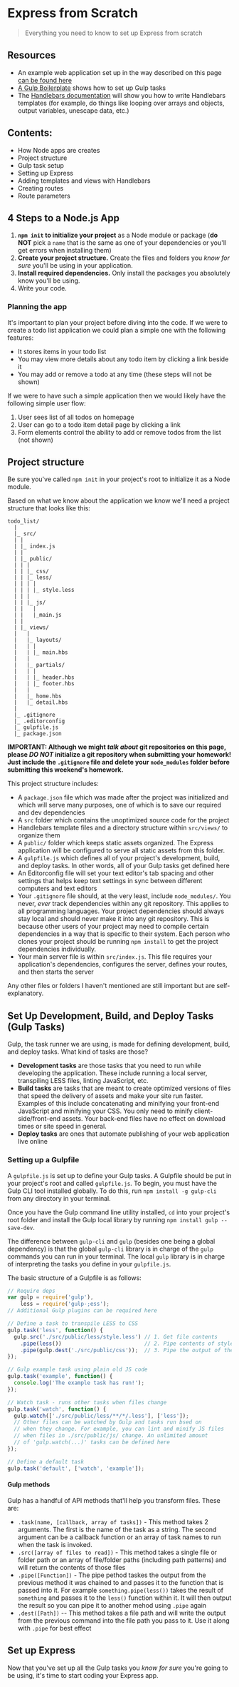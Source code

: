 # Express from Scratch

> Everything you need to know to set up Express from scratch

## Resources

- An example web application set up in the way described on this page [can be found here](https://github.com/ga-chicago/express-bp2)
- [A Gulp Boilerplate](https://github.com/ga-chicago/gulp-boilerplate) shows how to set up Gulp tasks
- The [Handlebars documentation](http://handlebarsjs.com) will show you how to write Handlebars templates (for example, do things like looping over arrays and objects, output variables, unescape data, etc.)

## Contents:

- How Node apps are creates
- Project structure
- Gulp task setup
- Setting up Express
- Adding templates and views with Handlebars
- Creating routes
- Route parameters

## 4 Steps to a Node.js App

1. __`npm init` to initialize your project__ as a Node module or package (__do NOT__ pick a `name` that is the same as one of your dependencies or you'll get errors when installing them)
2. __Create your project structure.__ Create the files and folders you *know for sure* you'll be using in your application.
3. __Install required dependencies.__ Only install the packages you absolutely know you'll be using.
4. Write your code.

### Planning the app

It's important to plan your project before diving into the code. If we were to create a todo list application we could plan a simple one with the following features:

- It stores items in your todo list
- You may view more details about any todo item by clicking a link beside it
- You may add or remove a todo at any time (these steps will not be shown)

If we were to have such a simple application then we would likely have the following simple user flow:

1. User sees list of all todos on homepage
2. User can go to a todo item detail page by clicking a link
3. Form elements control the ability to add or remove todos from the list (not shown)

## Project structure

Be sure you've called `npm init` in your project's root to initialize it as a Node module.

Based on what we know about the application we know we'll need a project structure that looks like this:

```
todo_list/
  |
  |_ src/
  | |
  | |_ index.js
  | |
  | |_ public/
  | | |
  | | |_ css/
  | | |_ less/
  | | | |
  | | | |_ style.less
  | | |
  | | |_ js/
  | |   |
  | |   |_main.js
  | |
  | |_ views/
  |   |
  |   |_ layouts/
  |   | |
  |   | |_ main.hbs
  |   |
  |   |_ partials/
  |   | |
  |   | |_ header.hbs
  |   | |_ footer.hbs   
  |   |
  |   |_ home.hbs
  |   |_ detail.hbs
  |
  |_ .gitignore
  |_ .editorconfig
  |_ gulpfile.js
  |_ package.json
```

__IMPORTANT: Although we might *talk about* git repositories on this page, please *DO NOT* initialize a git repository when submitting your homework! Just include the `.gitignore` file and delete your `node_modules` folder before submitting this weekend's homework.__

This project structure includes:

- A `package.json` file which was made after the project was initialized and which will serve many purposes, one of which is to save our required and dev dependencies
- A `src` folder which contains the unoptimized source code for the project
- Handlebars template files and a directory structure within `src/views/` to organize them
- A `public/` folder which keeps static assets organized. The Express application will be configured to serve all static assets from this folder.
- A `gulpfile.js` which defines all of your project's development, build, and deploy tasks. In other words, all of your Gulp tasks get defined here
- An Editorconfig file will set your text editor's tab spacing and other settings that helps keep text settings in sync between different computers and text editors
- Your `.gitignore` file should, at the very least, include `node_modules/`. You never, *ever* track dependencies within any git repository. This applies to all programming languages. Your project dependencies should always stay local and should never make it into any git repository. This is because other users of your project may need to compile certain dependencies in a way that is specific to their system. Each person who clones your project should be running `npm install` to get the project dependencies individually.
- Your main server file is within `src/index.js`. This file requires your application's dependencies, configures the server, defines your routes, and then starts the server

Any other files or folders I haven't mentioned are still important but are self-explanatory.

## Set Up Development, Build, and Deploy Tasks (Gulp Tasks)

Gulp, the task runner we are using, is made for defining development, build, and deploy tasks. What kind of tasks are those?

- __Development tasks__ are those tasks that you need to run while developing the application. These include running a local server, transpiling LESS files, linting JavaScript, etc.
- __Build tasks__ are tasks that are meant to create optimized versions of files that speed the delivery of assets and make your site run faster. Examples of this include concatenating and minifying your front-end JavaScript and minifying your CSS. You only need to minify client-side/front-end assets. Your back-end files have no effect on download times or site speed in general.
- __Deploy tasks__ are ones that automate publishing of your web application live online

### Setting up a Gulpfile

A `gulpfile.js` is set up to define your Gulp tasks. A Gulpfile should be put in your project's root and called `gulpfile.js`. To begin, you must have the Gulp CLI tool installed globally. To do this, run `npm install -g gulp-cli` from any directory in your terminal.

Once you have the Gulp command line utility installed, `cd` into your project's root folder and install the Gulp local library by running `npm install gulp --save-dev`.

The difference between `gulp-cli` and `gulp` (besides one being a global dependency) is that the global `gulp-cli` library is in charge of the `gulp` commands you can run in your terminal. The local `gulp` library is in charge of interpreting the tasks you define in your `gulpfile.js`.

The basic structure of a Gulpfile is as follows:

```js
// Require deps
var gulp = require('gulp'),
    less = require('gulp-;ess');
// Additional Gulp plugins can be required here

// Define a task to transpile LESS to CSS
gulp.task('less', function() {
  gulp.src('./src/public/less/style.less') // 1. Get file contents
    .pipe(less())                          // 2. Pipe contents of style.less into the `less` plugin
    .pipe(gulp.dest('./src/public/css'));  // 3. Pipe the output of the `less` plugin function to a final destination file
});

// Gulp example task using plain old JS code
gulp.task('example', function() {
  console.log('The example task has run!');
});

// Watch task - runs other tasks when files change
gulp.task('watch', function() {
  gulp.watch(['./src/public/less/**/*/.less'], ['less']);
  // Other files can be watched by Gulp and tasks run bsed on
  // when they change. For example, you can lint and minify JS files
  // when files in ./src/public/js/ change. An unlimited amount
  // of 'gulp.watch(...)' tasks can be defined here
});

// Define a default task
gulp.task('default', ['watch', 'example']);
```

#### Gulp methods

Gulp has a handful of API methods that'll help you transform files. These are:

- `.task(name, [callback, array of tasks])` - This method takes 2 arguments. The first is the name of the task as a string. The second argument can be a callback function or an array of task names to run when the task is invoked.
- `.src([array of files to read])` - This method takes a single file or folder path or an array of file/folder paths (including path patterns) and will return the contents of those files
- `.pipe([Function])` - The pipe pethod taskes the output from the previous method it was chained to and passes it to the function that is passed into it. For example `something.pipe(less())` takes the result of `something` and passes it to the `less()` function within it. It will then output the result so you can pipe it to another mehod using `.pipe` again
- `.dest([Path])` -- This method takes a file path and will write the output from the previous command into the file path you pass to it. Use it along with `.pipe` for   best effect

## Set up Express

Now that you've set up all the Gulp tasks you *know for sure* you're going to be using, it's time to start coding your Express app.










